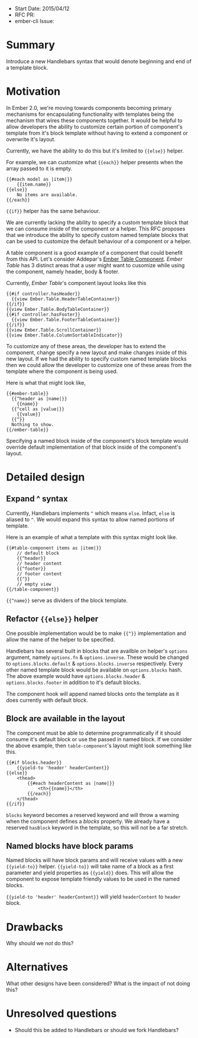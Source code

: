 - Start Date: 2015/04/12
- RFC PR: 
- ember-cli Issue: 

# Summary

Introduce a new Handlebars syntax that would denote beginning and end of a template block. 

# Motivation

In Ember 2.0, we're moving towards components becoming primary mechanisms for encapsulating functionality with templates being the mechanism that wires these components together. It would be helpful to allow developers the ability to customize certain portion of component's template from it's block template without having to extend a component or overwrite it's layout.

Currently, we have the ability to do this but it's limited to `{{else}}` helper.

For example, we can customize what `{{each}}` helper presents when the array passed to it is empty.

```
{{#each model as |item|}}
	{{item.name}}
{{else}}
  	No items are available.
{{/each}}
```

`{{if}}` helper has the same behaviour.

We are currently lacking the ability to specify a custom template block that we can consume inside of the component or a helper. This RFC proposes that we introduce the ability to specify custom named template blocks that can be used to customize the default behaviour of a component or a helper. 

A table component is a good example of a component that could benefit from this API. Let's consider Addepar's [Ember Table Component](https://github.com/Addepar/ember-table). *Ember Table* has 3 distinct areas that a user might want to cusomize while using the component, namely header, body & footer. 

Currently, *Ember Table*'s component layout looks like this

```
{{#if controller.hasHeader}}
  {{view Ember.Table.HeaderTableContainer}}
{{/if}}
{{view Ember.Table.BodyTableContainer}}
{{#if controller.hasFooter}}
  {{view Ember.Table.FooterTableContainer}}
{{/if}}
{{view Ember.Table.ScrollContainer}}
{{view Ember.Table.ColumnSortableIndicator}}
```

To customize any of these areas, the developer has to extend the component, change specify a new layout and make changes inside of this new layout. If we had the ability to specify custom named template blocks then we could allow the developer to customize one of these areas from the template where the component is being used. 

Here is what that might look like,

```
{{#ember-table}}
  {{^header as |name|}}
  	{{name}}
  {{^cell as |value|}}
  	{{value}}
  {{^}}
  Nothing to show.
{{/ember-table}}
```

Specifying a named block inside of the component's block template would override default implementation of that block inside of the component's layout.

# Detailed design

## Expand ^ syntax

Currently, Handlebars implements `^` which means `else`. Infact, `else` is aliased to `^`. We would expand this syntax to allow named portions of template. 

Here is an example of what a template with this syntax might look like.

```
{{#table-component items as |item|}}
	// default block
	{{^header}}
	// header content
	{{^footer}}
	// footer content
	{{^}}
	// empty view
{{/table-component}}
```

`{{^name}}` serve as dividers of the block template.

## Refactor `{{else}}` helper

One possible implementation would be to make `{{^}}` implementation and allow the name of the helper to be specified. 

Handlebars has several built in blocks that are availble on helper's `options` argument,  namely `options.fn` & `options.inverse`. These would be changed to `options.blocks.default` & `options.blocks.inverse` respectively. Every other named template block would be available on `options.blocks` hash. The above example would have `options.blocks.header` & `options.blocks.footer` in addition to it's default blocks.

The component hook will append named blocks onto the template as it does currently with default block.

## Block are available in the layout

The component must be able to determine programmatically if it should consume it's default block or use the passed in named block. If we consider the above example, then `table-component`'s layout might look something like this.

```
{{#if blocks.header}}
	{{yield-to 'header' headerContent}}
{{else}}
	<thead>
		{{#each headerContent as |name|}}
			<th>{{name}}</th>
		{{/each}}
	</thead>
{{/if}}
```

`blocks` keyword becomes a reserved keyword and will throw a warning when the component defines a *blocks* property. We already have a reserved `hasBlock` keyword in the template, so this will not be a far stretch.

## Named blocks have block params

Named blocks will have block params and will receive values with a new `{{yield-to}}` helper. `{{yield-to}}` will take name of a block as a first parameter and yield properties as `{{yield}}` does. This will allow the component to expose template friendly values to be used in the named blocks.

```{{yield-to 'header' headerContent}}``` will yield `headerContent` to `header` block.

# Drawbacks

Why should we *not* do this?

# Alternatives

What other designs have been considered? What is the impact of not doing this?

# Unresolved questions

* Should this be added to Handlebars or should we fork Handlebars?
